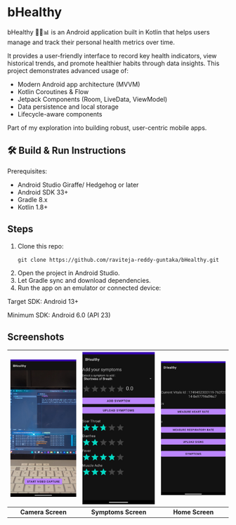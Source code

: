 # bHealthy

[//]: # (This is an android application buit to save a person's heart rate, respiratoy rate and various symptoms. )

[//]: # (Heart rate is measured based on the redness in video of finger captured using back camera.)

[//]: # (Respiratory rate is measured based the values from accelerometer's readings when placed on user's chest.)


bHealthy 🏃‍♂️📊 is an Android application built in Kotlin that helps users manage and track their personal health metrics over time.

It provides a user-friendly interface to record key health indicators, view historical trends, and promote healthier habits through data insights.
This project demonstrates advanced usage of:

- Modern Android app architecture (MVVM)
- Kotlin Coroutines & Flow
- Jetpack Components (Room, LiveData, ViewModel)
- Data persistence and local storage
- Lifecycle-aware components

Part of my exploration into building robust, user-centric mobile apps.

## 🛠 Build & Run Instructions

Prerequisites:
- Android Studio Giraffe/ Hedgehog or later
- Android SDK 33+
- Gradle 8.x
- Kotlin 1.8+

## Steps

1. Clone this repo:
    ```
    git clone https://github.com/raviteja-reddy-guntaka/bHealthy.git
    ```
2. Open the project in Android Studio. 
3. Let Gradle sync and download dependencies. 
4. Run the app on an emulator or connected device:

Target SDK: Android 13+

Minimum SDK: Android 6.0 (API 23)

## Screenshots

| <img src="resources/1.jpeg" alt="Home Screen" height="10%"/> | <img src="resources/2.jpeg" alt="Add Record Screen" height="10%"/> | <img src="resources/3.jpeg" alt="View Records Screen" height="10%"/> |
|:------------------------------------------------------------:|:------------------------------------------------------------------:|:--------------------------------------------------------------------:|
|                      **Camera Screen**                       |                        **Symptoms Screen**                         |                           **Home Screen**                            |
